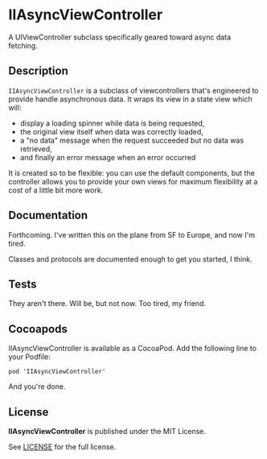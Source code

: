 # IIAsyncViewController

A UIViewController subclass specifically geared toward async data fetching.

## Description

`IIAsyncViewController` is a subclass of viewcontrollers that's engineered to provide  handle asynchronous data. It wraps its view in a state view which will:

* display a loading spinner while data is being requested,
* the original view itself when data was correctly loaded,
* a "no data" message when the request succeeded but no data was retrieved,
* and finally an error message when an error occurred

It is created so to be flexible: you can use the default components, but the controller allows you to provide your own views for maximum flexibility at a cost of a little bit more work.

## Documentation

Forthcoming. I've written this on the plane from SF to Europe, and now I'm tired.

Classes and protocols are documented enough to get you started, I think.

## Tests

They aren't there. Will be, but not now. Too tired, my friend.

## Cocoapods

IIAsyncViewController is available as a CocoaPod. Add the following line to your Podfile:

```
pod 'IIAsyncViewController'
```

And you're done.

## License

**IIAsyncViewController** is published under the MIT License.

See [LICENSE](LICENSE) for the full license.
